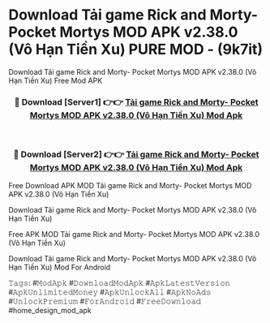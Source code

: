 # Download Tải game Rick and Morty- Pocket Mortys MOD APK v2.38.0 (Vô Hạn Tiền Xu) PURE MOD - (9k7it)
Download Tải game Rick and Morty- Pocket Mortys MOD APK v2.38.0 (Vô Hạn Tiền Xu) Free Mod APK

<div align="center">
<h3>🔴 Download [Server1] 👉👉 <a href="https://apk-comot.site?title=Tải_game_Rick_and_Morty-_Pocket_Mortys_MOD_APK_v2.38.0_(Vô_Hạn_Tiền_Xu)">Tải game Rick and Morty- Pocket Mortys MOD APK v2.38.0 (Vô Hạn Tiền Xu) Mod Apk</a></h3><br>

<h3>🔴 Download [Server2] 👉👉 <a href="https://apk-comot.site?title=Tải_game_Rick_and_Morty-_Pocket_Mortys_MOD_APK_v2.38.0_(Vô_Hạn_Tiền_Xu)">Tải game Rick and Morty- Pocket Mortys MOD APK v2.38.0 (Vô Hạn Tiền Xu) Mod Apk</a></h3>
</div>


Free Download APK MOD Tải game Rick and Morty- Pocket Mortys MOD APK v2.38.0 (Vô Hạn Tiền Xu)

Download Tải game Rick and Morty- Pocket Mortys MOD APK v2.38.0 (Vô Hạn Tiền Xu) 

Free APK MOD Tải game Rick and Morty- Pocket Mortys MOD APK v2.38.0 (Vô Hạn Tiền Xu) 

Download Tải game Rick and Morty- Pocket Mortys MOD APK v2.38.0 (Vô Hạn Tiền Xu) Mod For Android

𝚃𝚊𝚐𝚜: #𝙼𝚘𝚍𝙰𝚙𝚔 #𝙳𝚘𝚠𝚗𝚕𝚘𝚊𝚍𝙼𝚘𝚍𝙰𝚙𝚔 #𝙰𝚙𝚔𝙻𝚊𝚝𝚎𝚜𝚝𝚅𝚎𝚛𝚜𝚒𝚘𝚗 #𝙰𝚙𝚔𝚄𝚗𝚕𝚒𝚖𝚒𝚝𝚎𝚍𝙼𝚘𝚗𝚎𝚢 #𝙰𝚙𝚔𝚄𝚗𝚕𝚘𝚌𝚔𝙰𝚕𝚕 #𝙰𝚙𝚔𝙽𝚘𝙰𝚍𝚜 #𝚄𝚗𝚕𝚘𝚌𝚔𝙿𝚛𝚎𝚖𝚒𝚞𝚖 #𝙵𝚘𝚛𝙰𝚗𝚍𝚛𝚘𝚒𝚍 #𝙵𝚛𝚎𝚎𝙳𝚘𝚠𝚗𝚕𝚘𝚊𝚍 #home_design_mod_apk